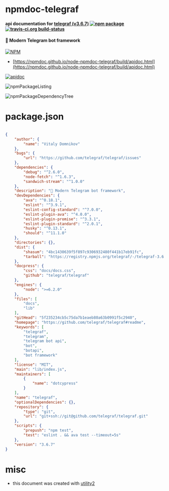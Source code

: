 # npmdoc-telegraf

#### api documentation for  [telegraf (v3.6.7)](https://github.com/telegraf/telegraf#readme)  [![npm package](https://img.shields.io/npm/v/npmdoc-telegraf.svg?style=flat-square)](https://www.npmjs.org/package/npmdoc-telegraf) [![travis-ci.org build-status](https://api.travis-ci.org/npmdoc/node-npmdoc-telegraf.svg)](https://travis-ci.org/npmdoc/node-npmdoc-telegraf)

#### 📡 Modern Telegram bot framework

[![NPM](https://nodei.co/npm/telegraf.png?downloads=true&downloadRank=true&stars=true)](https://www.npmjs.com/package/telegraf)

- [https://npmdoc.github.io/node-npmdoc-telegraf/build/apidoc.html](https://npmdoc.github.io/node-npmdoc-telegraf/build/apidoc.html)

[![apidoc](https://npmdoc.github.io/node-npmdoc-telegraf/build/screenCapture.buildCi.browser.%252Ftmp%252Fbuild%252Fapidoc.html.png)](https://npmdoc.github.io/node-npmdoc-telegraf/build/apidoc.html)

![npmPackageListing](https://npmdoc.github.io/node-npmdoc-telegraf/build/screenCapture.npmPackageListing.svg)

![npmPackageDependencyTree](https://npmdoc.github.io/node-npmdoc-telegraf/build/screenCapture.npmPackageDependencyTree.svg)



# package.json

```json

{
    "author": {
        "name": "Vitaly Domnikov"
    },
    "bugs": {
        "url": "https://github.com/telegraf/telegraf/issues"
    },
    "dependencies": {
        "debug": "^2.6.0",
        "node-fetch": "^1.6.3",
        "sandwich-stream": "^1.0.0"
    },
    "description": "📡 Modern Telegram bot framework",
    "devDependencies": {
        "ava": "^0.18.1",
        "eslint": "^3.9.1",
        "eslint-config-standard": "^7.0.0",
        "eslint-plugin-ava": "^4.0.0",
        "eslint-plugin-promise": "^3.3.1",
        "eslint-plugin-standard": "^2.0.1",
        "husky": "^0.13.1",
        "should": "^11.1.0"
    },
    "directories": {},
    "dist": {
        "shasum": "4bc1430639f5f897c9306932480f441b17eb91fc",
        "tarball": "https://registry.npmjs.org/telegraf/-/telegraf-3.6.7.tgz"
    },
    "docpress": {
        "css": "docs/docs.css",
        "github": "telegraf/telegraf"
    },
    "engines": {
        "node": ">=6.2.0"
    },
    "files": [
        "docs",
        "lib"
    ],
    "gitHead": "5f235234cb5c75da7b1eaeb80a63b0991f5c2940",
    "homepage": "https://github.com/telegraf/telegraf#readme",
    "keywords": [
        "telegraf",
        "telegram",
        "telegram bot api",
        "bot",
        "botapi",
        "bot framework"
    ],
    "license": "MIT",
    "main": "lib/index.js",
    "maintainers": [
        {
            "name": "dotcypress"
        }
    ],
    "name": "telegraf",
    "optionalDependencies": {},
    "repository": {
        "type": "git",
        "url": "git+ssh://git@github.com/telegraf/telegraf.git"
    },
    "scripts": {
        "prepush": "npm test",
        "test": "eslint . && ava test --timeout=5s"
    },
    "version": "3.6.7"
}
```



# misc
- this document was created with [utility2](https://github.com/kaizhu256/node-utility2)
